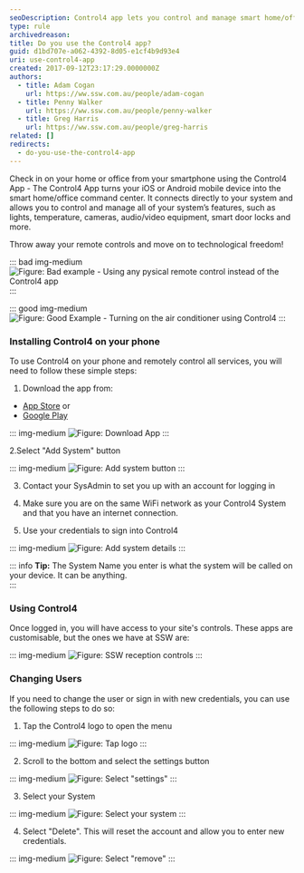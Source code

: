 ```yaml
---
seoDescription: Control4 app lets you control and manage smart home/office features from your smartphone, eliminating the need for physical remote controls.
type: rule
archivedreason:
title: Do you use the Control4 app?
guid: d1bd707e-a062-4392-8d05-e1cf4b9d93e4
uri: use-control4-app
created: 2017-09-12T23:17:29.0000000Z
authors:
  - title: Adam Cogan
    url: https://ww.ssw.com.au/people/adam-cogan
  - title: Penny Walker
    url: https://ww.ssw.com.au/people/penny-walker
  - title: Greg Harris
    url: https://ww.ssw.com.au/people/greg-harris
related: []
redirects:
  - do-you-use-the-control4-app
---
```


Check in on your home or office from your smartphone using the Control4 App - The Control4 App turns your iOS or Android mobile device into the smart home/office command center. It connects directly to your system and allows you to control and manage all of your system’s features, such as lights, temperature, cameras, audio/video equipment, smart door locks and more.

<!--endintro-->

Throw away your remote controls and move on to technological freedom!

::: bad img-medium
![Figure: Bad example - Using any pysical remote control instead of the Control4 app](Bad-example-C4.jpg)
:::

::: good img-medium
![Figure: Good Example - Turning on the air conditioner using Control4](boardroomac.jpg)
:::

### Installing Control4 on your phone

To use Control4 on your phone and remotely control all services, you will need to follow these simple steps:

1. Download the app from:

- [App Store](https://apps.apple.com/us/app/control4-for-os-3/id1320153814?ls=1) or
- [Google Play](https://play.google.com/store/apps/details?id=com.control4.app)

::: img-medium
![Figure: Download App](control4iosappstore.jpg)
:::

2.Select "Add System" button

::: img-medium
![Figure: Add system button](control4start.jpg)
:::

3. Contact your SysAdmin to set you up with an account for logging in

4. Make sure you are on the same WiFi network as your Control4 System and that you have an internet connection.

5. Use your credentials to sign into Control4

::: img-medium
![Figure: Add system details](control4add.jpg)
:::

::: info
**Tip:** The System Name you enter is what the system will be called on your device. It can be anything.  
:::

### Using Control4

Once logged in, you will have access to your site's controls. These apps are customisable, but the ones we have at SSW are:

::: img-medium
![Figure: SSW reception controls](control4reception-notes.jpg)
:::

### Changing Users

If you need to change the user or sign in with new credentials, you can use the following steps to do so:

1. Tap the Control4 logo to open the menu

::: img-medium
![Figure: Tap logo](control4receptionLogo.jpg)
:::

2. Scroll to the bottom and select the settings button

::: img-medium
![Figure: Select "settings"](control4menusettings.png)
:::

3. Select your System

::: img-medium
![Figure: Select your system](control4settings.jpg)
:::

4. Select "Delete". This will reset the account and allow you to enter new credentials.

::: img-medium
![Figure: Select "remove"](control4delete.jpg)
:::
